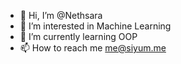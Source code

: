 - 👋 Hi, I’m @Nethsara
- 👀 I’m interested in Machine Learning
- 🌱 I’m currently learning OOP
- 📫 How to reach me me@siyum.me

<!---
Nethsara/Nethsara is a ✨ special ✨ repository because its `README.md` (this file) appears on your GitHub profile.
You can click the Preview link to take a look at your changes.
--->
